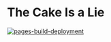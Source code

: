 # The Cake Is a Lie

[![pages-build-deployment](https://github.com/mruben0/mruben0.github.io/actions/workflows/pages/pages-build-deployment/badge.svg)](https://github.com/mruben0/mruben0.github.io/actions/workflows/pages/pages-build-deployment)

